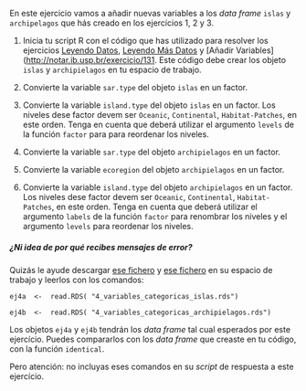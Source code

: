 En este ejercicio vamos a añadir nuevas variables a los *data frame* `islas` y `archipelagos` que hás creado en los ejercícios 1, 2 y 3. 

1. Inicia tu script R con el código que has utilizado para resolver los ejercicios [Leyendo Datos](http://notar.ib.usp.br/exercicio/128), [Leyendo Más Datos](http://notar.ib.usp.br/exercicio/130) y [Añadir Variables](http://notar.ib.usp.br/exercicio/131. Este código debe crear los objeto `islas` y `archipielagos` en tu espacio de trabajo.

2. Convierte la variable `sar.type` del objeto `islas` en un factor.

3. Convierte la variable `island.type` del objeto `islas` en un factor. Los niveles dese factor devem ser `Oceanic`, `Continental`, `Habitat-Patches`, en este orden. Tenga en cuenta que deberá utilizar el argumento `levels` de la función `factor` para para reordenar los niveles. 

4. Convierte la variable `sar.type` del objeto `archipielagos` en un factor.

5. Convierte la variable `ecoregion` del objeto `archipielagos` en un factor.

6. Convierte la variable `island.type` del objeto `archipielagos` en un factor. Los niveles dese factor devem ser `Oceanic`, `Continental`, `Habitat-Patches`, en este orden. Tenga en cuenta que deberá utilizar el argumento `labels` de la función `factor` para renombrar los niveles y el argumento `levels` para reordenar los niveles. 

##### ¿Ni idea de por qué recibes mensajes de error? 

Quizás le ayude descargar [ese fichero](https://github.com/piLaboratory/R_UNMSM/raw/refs/heads/master/notaR/4_variables_categoricas_islas.rds) y [ese fichero](https://github.com/piLaboratory/R_UNMSM/raw/refs/heads/master/notaR/4_variables_categoricas_archipeilagos.rds) en su espacio de trabajo y leerlos con los comandos:

`ej4a  <-  read.RDS( "4_variables_categoricas_islas.rds")` 

`ej4b  <-  read.RDS( "4_variables_categoricas_archipielagos.rds")` 

Los objetos `ej4a` y `ej4b` tendrán los *data frame* tal cual esperados por este ejercício. Puedes compararlos con los *data frame* que creaste en tu código, con la función `identical`. 

Pero atención: no incluyas eses comandos en su *script* de respuesta a este ejercício.
